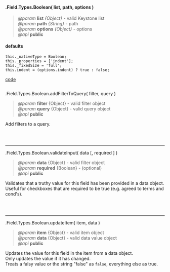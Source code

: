 #### .Field.Types.Boolean( list, path, options )  
> *@param* **list** _{Object}_  - valid Keystone list   
> *@param* **path** _{String}_  - path   
> *@param* **options** _{Object}_  - options   
> *@api* **public**  

<div class="code-header"> <h4>defaults</h4></div><pre class=" language-javascript"><code class="language-javascript">this._nativeType = Boolean;
this._properties = ['indent'];
this._fixedSize = 'full';
this.indent = (options.indent) ? true : false;</code></pre>

<div class="code-header addGitHubLink" data-file="lib/fieldTypes/boolean.js"> <a href="#" class="loadCode"> code</a></div><pre class=" language-javascript hideCode api"></pre>  
  
<span class="subMethod"> .Field.Types.Boolean.addFilterToQuery( filter, query ) </span>   
> *@param* **filter** {Object} - valid filter object   
> *@param* **query** {Object} - valid query object   
> *@api* **public**    

Add filters to a query.    
<div class="code-header addGitHubLink" data-file="lib/fieldTypes/boolean.js#L18-L29">&nbsp; </div><pre class=" language-javascript hideCode api"></pre>  

---

<span class="subMethod"> .Field.Types.Boolean.validateInput( data [, required ] ) </span>  
> *@param* **data** {Object} - valid filter object    
> *@param* **required** {Boolean} - (optional)   
> *@api* **public**     

Validates that a truthy value for this field has been provided in a data object.  
Useful for checkboxes that are required to be true (e.g. agreed to terms and cond's).  
<div class="code-header addGitHubLink" data-file="lib/fieldTypes/boolean.js#L31-L41"> &nbsp;</div><pre class=" language-javascript hideCode api"></pre> 

---

<span class="subMethod"> .Field.Types.Boolean.updateItem( item, data ) </span>  
> *@param* **item** {Object} - valid item object  
> *@param* **data** {Object} - valid data value object     
> *@api* **public**     

Updates the value for this field in the item from a data object.  
Only updates the value if it has changed.  
Treats a falsy value or the string "false" as `false`, everything else as true.  
<div class="code-header addGitHubLink" data-file="lib/fieldTypes/boolean.js#L176-L184"> &nbsp;</div><pre class=" language-javascript hideCode api"></pre> 


